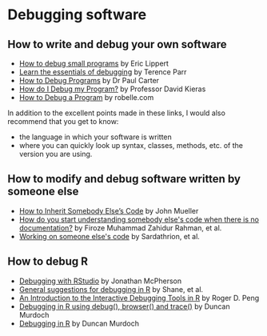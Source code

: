# Debugging software

## How to write and debug your own software

- [How to debug small programs](https://ericlippert.com/2014/03/05/how-to-debug-small-programs/) by Eric Lippert
- [Learn the essentials of debugging](http://web.archive.org/web/20070607153252/http://www.ibm.com/developerworks/web/library/wa-debug.html#3) by Terence Parr
- [How to Debug Programs](http://www.drpaulcarter.com/cs/debug.php) by Dr Paul Carter
- [How do I Debug my Program?](http://umich.edu/~eecs381/generalFAQ/Debugging.html) by Professor David Kieras
- [How to Debug a Program](http://www.robelle.com/smugbook/todebug.html) by robelle.com

In addition to the excellent points made in these links, I would also
recommend that you get to know:
- the language in which your software is written
- where you can quickly look up syntax, classes, methods, etc. of the
  version you are using.

## How to modify and debug software written by someone else

- [How to Inherit Somebody Else’s Code](http://blog.smartbear.com/sqc/how-to-inherit-somebody-elses-code/) by John Mueller
- [How do you start understanding somebody else's code when there is no documentation?](https://www.quora.com/How-do-you-start-understanding-somebody-elses-code-when-there-is-no-documentation) by Firoze Muhammad Zahidur Rahman, et al.
- [Working on someone else's code](http://programmers.stackexchange.com/questions/149762/working-on-someone-elses-code) by Sardathrion, et al.

## How to debug R

- [Debugging with RStudio](https://support.rstudio.com/hc/en-us/articles/205612627-Debugging-with-RStudio) by Jonathan McPherson
- [General suggestions for debugging in R](http://stackoverflow.com/questions/4442518/general-suggestions-for-debugging-in-r) by Shane, et al.
- [An Introduction to the Interactive Debugging Tools in R](http://www.biostat.jhsph.edu/~rpeng/docs/R-debug-tools.pdf) by Roger D. Peng
- [Debugging in R using debug(), browser() and trace()](http://www.stats.uwo.ca/faculty/murdoch/software/debuggingR/debug.shtml) by Duncan Murdoch
- [Debugging in R](http://www.stats.uwo.ca/faculty/murdoch/software/debuggingR/) by Duncan Murdoch

